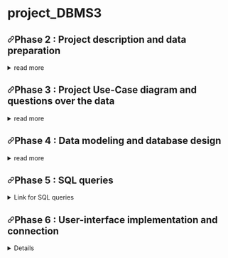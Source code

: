 # project_DBMS3
<h2><a id="user-content-phase-2--project-description-and-data-preparation" class="anchor" aria-hidden="true" href="#phase-2--project-description-and-data-preparation"><svg class="octicon octicon-link" viewBox="0 0 16 16" version="1.1" width="16" height="16" aria-hidden="true"><path fill-rule="evenodd" d="M7.775 3.275a.75.75 0 001.06 1.06l1.25-1.25a2 2 0 112.83 2.83l-2.5 2.5a2 2 0 01-2.83 0 .75.75 0 00-1.06 1.06 3.5 3.5 0 004.95 0l2.5-2.5a3.5 3.5 0 00-4.95-4.95l-1.25 1.25zm-4.69 9.64a2 2 0 010-2.83l2.5-2.5a2 2 0 012.83 0 .75.75 0 001.06-1.06 3.5 3.5 0 00-4.95 0l-2.5 2.5a3.5 3.5 0 004.95 4.95l1.25-1.25a.75.75 0 00-1.06-1.06l-1.25 1.25a2 2 0 01-2.83 0z"></path></svg></a>Phase 2 : Project description and data preparation</h2>
<details><summary>read more</summary>
This project is about building a recommendation system based on the information of books in Kazakh language. This recommender system uses machine learning algorithms to provide users book recommendations. This is a Database Management Project about Library Management System with the recommendation system built with machine learning algorithms. We decided to do this because, it is the best way to improve our reading skills and also can help people who are in searching for the best book to read by their own criterias. The project's goal is to improve skills in connecting database server with programming languages. And also for ourselves we want to obtain practical experience in databases. Our project would have features like Login,Admin,Issue,Return, Recommender etc. We are planning to use SQLite database and PHP as backend. We are going to do web application, so that we we will use CSS and HTML as instruments for creating web frontend.
  </details>

<h2><a id="user-content-phase-3--Project Use-Case diagram and questions over the data" class="anchor" aria-hidden="true" href="#phase-3-Project Use-Case diagram and questions over the data"><svg class="octicon octicon-link" viewBox="0 0 16 16" version="1.1" width="16" height="16" aria-hidden="true"><path fill-rule="evenodd" d="M7.775 3.275a.75.75 0 001.06 1.06l1.25-1.25a2 2 0 112.83 2.83l-2.5 2.5a2 2 0 01-2.83 0 .75.75 0 00-1.06 1.06 3.5 3.5 0 004.95 0l2.5-2.5a3.5 3.5 0 00-4.95-4.95l-1.25 1.25zm-4.69 9.64a2 2 0 010-2.83l2.5-2.5a2 2 0 012.83 0 .75.75 0 001.06-1.06 3.5 3.5 0 00-4.95 0l-2.5 2.5a3.5 3.5 0 004.95 4.95l1.25-1.25a.75.75 0 00-1.06-1.06l-1.25 1.25a2 2 0 01-2.83 0z"></path></svg></a>Phase 3 : Project Use-Case diagram and questions over the data</h2>
<details><summary>read more</summary>
<p><br /><strong>Questions about project</strong><br />1)What is the project about?<br />The project is about recommending books in any languages, also containing books in Kazakh language. Also in project we are going to construct library management system with many functions.<br />2)What is the main purpose of this project?<br />The main purpose is to collect books from people reviews and recommend books to other people by similar choices. Also to increase the number of readers, and to help in finding the best books according to their criteria.<br />3)What are the features of library management system and recommender system?<br />Features of Library Management System:<br />&bull;-Manage the management of the entire library through the software&rsquo; s interface<br />&bull;-To make simplified way of issuing book saving time and effort<br />&bull;-The librarian can issue, return and reserve book for a particular student through the software&rsquo;s interface<br />&bull;-Add, update, search and view library items online<br />&bull;-To make report for library items, library inventory and library fine collection<br />Features of book recommendation system:<br />&bull;-To make recommendation easy<br />&bull;-To look at other users&rsquo; lovely books and add it to own booklist<br />&bull;-and etc.</p>
<p>4)What are the functional requirements of library management system?<br />Updating stock details : It must enter details regarding new books .The stock details are updated each and every time a new stock arrives or when an item is taken out.<br />Providing Identification number: The system provides unique identification number to each item separately. It should also provide separate identification number to its members.<br />Reservation : One of the most important function of a Management system is that it can help members to reserve a certain item which they want from anywhere by using their membership number.<br />Report generation : One of the most important functionality of a Library management is that it should generate quick reports on demand.<br />Technological advancement : The management system used should be technically advanced so that it can so that it can work in such a competitive market.<br />Providing a better search option : Providing better ways to search a particular stock can be said to be one of the most important function of a library management.<br />And etc<br />5)How do we are going to design a library management system?<br />Register user: A new user can be registered in this component.<br />Sign in user<br />Book issue: Books can be issued to the user and can be added as a record in the database.<br />Book return: The books will be returned by the user within the final date.<br />Search/View Book details: This component allow to search or view the books.<br />Search for places where the user can find booskhops for the book that was searched<br />6)Which machine learning algorithm are we going to use in this project?<br />We are going to use content based filtering and collaborative filtering.<br />7)How to use both machine learning algorithms in one project?<br />We are going to connect content based filtering and collaborative filtering to make recommending useful. We will make 2 different pages, where user can view other users&rsquo; lovely books and the page where user can type the name of the book, and recommender will recommend books similar to the searched one.<br />8)Where is the dataset taken?<br />The dataset is taken from kaggle(2 datasets)+ we will parse Kazakh webpages(kitap.kz, meloman.kz, flip.kz, adebiportal.kz) to collect book info(in the process)<br />9)How to parse dataset from websites?<br />By python programing language<br />10)How to combine datasets from kaggle and parsed with ourselves?<br />We will combine it using python language and combine it by database languages.<br />11)include a description about the table structures, constraints and table sizes?<br />We will have tables like book info, book authors, book places, book recommenders, book reviews, book users, book administration, etc. Size will differ according to book info and users, maybe 7k columns and 30 rows totally. <br />7 questions that join at least 5-10 relations.<br />1)what are primary keys in tables?</p>
<p>Constraints are from book info &ndash; book name and book genre and from book authors-book name, from book info-book name and from book places-book name, from book-info book genre and from book recommenders-book genre, etc.</p>
<p>2)what are foreign keys in tables<br />Foreign keys are book name, book genre, book place and etc.(will draw in er diagram)</p>
<p>3) Does the Book info table exhibit referential integrity? Why or why not?<br />Yes, because book_id in the rating table references the book_id from the book table<br />4)Do the tables contain redundant data? If so which table(s) and what is the redundant data? <br />No, we don't have such tables because is not advised. Storing information in more than one place is called data redundancy.</p>
<p>5)Looking at each of the tables in the library database which attribute could have a NULL value? Why?<br />In rate table, because some time we have only user_id but don't have an information about rating.</p>
<p>6)Do you have the tables contribute to weak relationships? And what is weak relationships?<br />Yes we have, a weak or how can say "non-identifying" relationship exists between two entities when the primary key of one of the related entities does not contain a primary key component of the other related entities</p>
<p>7)Strong relationships?<br />Yes we also have this, but it is in question</p>
<p>&nbsp;</p>
<p>Our dataset is taken from these kaggle datasets:</p>
<p>https://www.kaggle.com/ruchi798/bookcrossing-dataset</p>
<p>https://www.kaggle.com/arashnic/book-recommendation-dataset</p>


<strong>Tables structures</strong>
<ol>
<li>
<p>Books&nbsp;</p>
<ul>
<li>ISBN</li>
<li>PUBLISHER</li>
<li>YEAR_OF_PUBLICATION</li>
<li>BOOK_TITLE</li>
<li>IMAGE-URL-L</li>
<li>IMAGE-URL-M</li>
<li>IMAGE-URL-S</li>
<li>BOOK_AUTHOR</li>
<li>SUMMARY</li>
<li>LANGUAGE</li>
<li>CATEGORY</li>
</ul>
</li>
<li>
<p>User</p>
<ul>
<li>USER_ID</li>
<li>USER_NAME</li>
<li>AGE</li>
<li>LOCATION_ID</li>
</ul>
</li>
<li>
<p>Location</p>
<ul>
<li>LOCATION_ID</li>
<li>STATE</li>
<li>CITY</li>
<li>COUNTRY</li>
</ul>
</li>
<li>
<p>Rating</p>
<ul>
<li>RATING_ID</li>
<li>USER_ID</li>
<li>BOOK_RATING</li>
<li>ISBN</li>
</ul>
</li>
<li>
<p>LOGIN</p>
<ul>
<li>LOGIN_ID</li>
<li>USER_NAME</li>
<li>USER_PASSWORD</li>
</ul>
</li>
<li>
<p>Book Recommendations</p>
<ul>
<li>ISBN</li>
<li>USER_ID</li>
<li>RATING_ID</li>
</ul>
</li>



<a id="user-conent-uml" class="anchor" aria-hidden="true" href="#uml"><svg class="octicon octicon-link" viewBox="0 0 16 16" version="1.1" width="16" height="16" aria-hidden="true"><path fill-rule="evenodd" d="M7.775 3.275a.75.75 0 001.06 1.06l1.25-1.25a2 2 0 112.83 2.83l-2.5 2.5a2 2 0 01-2.83 0 .75.75 0 00-1.06 1.06 3.5 3.5 0 004.95 0l2.5-2.5a3.5 3.5 0 00-4.95-4.95l-1.25 1.25zm-4.69 9.64a2 2 0 010-2.83l2.5-2.5a2 2 0 012.83 0 .75.75 0 001.06-1.06 3.5 3.5 0 00-4.95 0l-2.5 2.5a3.5 3.5 0 004.95 4.95l1.25-1.25a.75.75 0 00-1.06-1.06l-1.25 1.25a2 2 0 01-2.83 0z"></path></svg></a><strong>Functionalities and Features of the project</strong>
<details>
  <summary>Link for UseCase image</summary>
<p>Image is available in <a href="https://github.com/NERRAY/project_DBMS3/blob/main/FRIENDS-UseCase-UML.png">UseCase</a> image.</p>
</details></a>
</details>
<h2><a id="user-content- Data modeling and database design" class="anchor" aria-hidden="true" href="#phase-4-- Data modeling and database design"><svg class="octicon octicon-link" viewBox="0 0 16 16" version="1.1" width="16" height="16" aria-hidden="true"><path fill-rule="evenodd" d="M7.775 3.275a.75.75 0 001.06 1.06l1.25-1.25a2 2 0 112.83 2.83l-2.5 2.5a2 2 0 01-2.83 0 .75.75 0 00-1.06 1.06 3.5 3.5 0 004.95 0l2.5-2.5a3.5 3.5 0 00-4.95-4.95l-1.25 1.25zm-4.69 9.64a2 2 0 010-2.83l2.5-2.5a2 2 0 012.83 0 .75.75 0 001.06-1.06 3.5 3.5 0 00-4.95 0l-2.5 2.5a3.5 3.5 0 004.95 4.95l1.25-1.25a.75.75 0 00-1.06-1.06l-1.25 1.25a2 2 0 01-2.83 0z"></path></svg></a>Phase 4 :  Data modeling and database design</h2> <details> <summary>read more</summary>
  <a id="user-conent-uml" class="anchor" aria-hidden="true" href="#uml"><svg class="octicon octicon-link" viewBox="0 0 16 16" version="1.1" width="16" height="16" aria-hidden="true"><path fill-rule="evenodd" d="M7.775 3.275a.75.75 0 001.06 1.06l1.25-1.25a2 2 0 112.83 2.83l-2.5 2.5a2 2 0 01-2.83 0 .75.75 0 00-1.06 1.06 3.5 3.5 0 004.95 0l2.5-2.5a3.5 3.5 0 00-4.95-4.95l-1.25 1.25zm-4.69 9.64a2 2 0 010-2.83l2.5-2.5a2 2 0 012.83 0 .75.75 0 001.06-1.06 3.5 3.5 0 00-4.95 0l-2.5 2.5a3.5 3.5 0 004.95 4.95l1.25-1.25a.75.75 0 00-1.06-1.06l-1.25 1.25a2 2 0 01-2.83 0z"></path></svg></a><strong> E/R diagram</strong>
<details>
  <summary>Link for E/R diagram image</summary>
<p>Image is available in <a href="https://github.com/NERRAY/project_DBMS3/blob/main/FRIENDS-ER.png">E/R diagram</a> image.</p>

<p>We decided to implement diagrams in&nbsp;<code>class type</code>.</p>
<p>The ER (Entity Relationship) Diagram represents the model of <strong>Library Management System Entity. </strong>The entity-relationship diagram of Library Management System shows all the visual instrument of database tables and the relations between Users, Books, Rating, Login, Recomendations, Locations. It used structure data and to define the relationships between structured data groups of Library Managment System functionalities.</p>
<p>Description of LMSD(Library Management System Database):</p>
<ul>
<li>&nbsp;The details of Books is store into the Books tables respective with all tables</li>
<li>Each entity (Users, Books, Rating, Login, Recomendations of book, Locations) contains primary key</li>
<li>The entity User binded with Books by many-to-many relationships because many users can have many books sush as many books haave many users. The entity User have one-to-one relationship with Login ,where which user have only unique login , for each book it have one-to-many relations to ratings. Location have one -to-many relationships for user. Book Recommend connecting with Rating by primary key.</li>
<li>&nbsp;All below entities are normalized and reduce duplicacy of records</li>
</ul></details>
<a id="user-conent-uml" class="anchor" aria-hidden="true" href="#uml"><svg class="octicon octicon-link" viewBox="0 0 16 16" version="1.1" width="16" height="16" aria-hidden="true"><path fill-rule="evenodd" d="M7.775 3.275a.75.75 0 001.06 1.06l1.25-1.25a2 2 0 112.83 2.83l-2.5 2.5a2 2 0 01-2.83 0 .75.75 0 00-1.06 1.06 3.5 3.5 0 004.95 0l2.5-2.5a3.5 3.5 0 00-4.95-4.95l-1.25 1.25zm-4.69 9.64a2 2 0 010-2.83l2.5-2.5a2 2 0 012.83 0 .75.75 0 001.06-1.06 3.5 3.5 0 00-4.95 0l-2.5 2.5a3.5 3.5 0 004.95 4.95l1.25-1.25a.75.75 0 00-1.06-1.06l-1.25 1.25a2 2 0 01-2.83 0z"></path></svg></a><strong>DDL queries</strong>
<details>

<p>&nbsp;After configuring MySQL, we decided&nbsp; to integrate everything into VSCode for convenience.&nbsp; To make it much easier to write queries in the future. For verification the tables were successfully displayed.</p>
<summary>Link for DDL queries</summary>
<p>DDL queries are available in <a href="https://github.com/NERRAY/project_DBMS3/blob/main/FRIENDS-DDL-queries.sql">FRIENDS-DDL-queries.sql</a> file.</p>

<p>&nbsp;</p></details>
<a id="user-conent-uml" class="anchor" aria-hidden="true" href="#uml"><svg class="octicon octicon-link" viewBox="0 0 16 16" version="1.1" width="16" height="16" aria-hidden="true"><path fill-rule="evenodd" d="M7.775 3.275a.75.75 0 001.06 1.06l1.25-1.25a2 2 0 112.83 2.83l-2.5 2.5a2 2 0 01-2.83 0 .75.75 0 00-1.06 1.06 3.5 3.5 0 004.95 0l2.5-2.5a3.5 3.5 0 00-4.95-4.95l-1.25 1.25zm-4.69 9.64a2 2 0 010-2.83l2.5-2.5a2 2 0 012.83 0 .75.75 0 001.06-1.06 3.5 3.5 0 00-4.95 0l-2.5 2.5a3.5 3.5 0 004.95 4.95l1.25-1.25a.75.75 0 00-1.06-1.06l-1.25 1.25a2 2 0 01-2.83 0z"></path></svg></a><strong>DML queries</strong>
<details>

<p>To add 100k data, it would be impossible to use the&nbsp;<code>INSERT</code>&nbsp;function, as it would take a very long time to write and add. Also, can't upload it via phpMyAdmin, because it exceeded the limit. To add data to the tables that we created, we decided to use a cmd:</p>
<div class="highlight highlight-source-shell">
<pre>  .mode csv books<br />  .separator ,<br />  .import books.csv books<br /><br /><br /></pre>
</div>
<p>&nbsp;Be sure to run each operation in the following order, which we specified in the file, otherwise an error will occur.</p>
<summary>Link for DML queries</summary>
<p>DML queries are available in <a href="https://github.com/NERRAY/project_DBMS3/blob/main/FRIENDS-DML-data-load.sql">FRIENDS-DML-data-load.sql</a> file.</p>
</details></details>
<h2><a id="user-content-phase-5-- SQL queries" class="anchor" aria-hidden="true" href="#phase-5-- SQL queries"><svg class="octicon octicon-link" viewBox="0 0 16 16" version="1.1" width="16" height="16" aria-hidden="true"><path fill-rule="evenodd" d="M7.775 3.275a.75.75 0 001.06 1.06l1.25-1.25a2 2 0 112.83 2.83l-2.5 2.5a2 2 0 01-2.83 0 .75.75 0 00-1.06 1.06 3.5 3.5 0 004.95 0l2.5-2.5a3.5 3.5 0 00-4.95-4.95l-1.25 1.25zm-4.69 9.64a2 2 0 010-2.83l2.5-2.5a2 2 0 012.83 0 .75.75 0 001.06-1.06 3.5 3.5 0 00-4.95 0l-2.5 2.5a3.5 3.5 0 004.95 4.95l1.25-1.25a.75.75 0 00-1.06-1.06l-1.25 1.25a2 2 0 01-2.83 0z"></path></svg></a>Phase 5 :  SQL queries</h2>
<details>
  <summary>Link for SQL queries</summary>
<p>SQL queries are available in <a href="https://github.com/NERRAY/project_DBMS3/tree/main/queries">queries</a> folder.</p>

</details>
<h2><a id="user-content-phase-6-- User-interface implementation and connection" class="anchor" aria-hidden="true" href="#phase-6--p User-interface implementation and connection"><svg class="octicon octicon-link" viewBox="0 0 16 16" version="1.1" width="16" height="16" aria-hidden="true"><path fill-rule="evenodd" d="M7.775 3.275a.75.75 0 001.06 1.06l1.25-1.25a2 2 0 112.83 2.83l-2.5 2.5a2 2 0 01-2.83 0 .75.75 0 00-1.06 1.06 3.5 3.5 0 004.95 0l2.5-2.5a3.5 3.5 0 00-4.95-4.95l-1.25 1.25zm-4.69 9.64a2 2 0 010-2.83l2.5-2.5a2 2 0 012.83 0 .75.75 0 001.06-1.06 3.5 3.5 0 00-4.95 0l-2.5 2.5a3.5 3.5 0 004.95 4.95l1.25-1.25a.75.75 0 00-1.06-1.06l-1.25 1.25a2 2 0 01-2.83 0z"></path></svg></a>Phase 6 :  User-interface implementation and connection</h2>
<details>
   <a id="user-conent-uml" class="anchor" aria-hidden="true" href="#uml"><svg class="octicon octicon-link" viewBox="0 0 16 16" version="1.1" width="16" height="16" aria-hidden="true"><path fill-rule="evenodd" d="M7.775 3.275a.75.75 0 001.06 1.06l1.25-1.25a2 2 0 112.83 2.83l-2.5 2.5a2 2 0 01-2.83 0 .75.75 0 00-1.06 1.06 3.5 3.5 0 004.95 0l2.5-2.5a3.5 3.5 0 00-4.95-4.95l-1.25 1.25zm-4.69 9.64a2 2 0 010-2.83l2.5-2.5a2 2 0 012.83 0 .75.75 0 001.06-1.06 3.5 3.5 0 00-4.95 0l-2.5 2.5a3.5 3.5 0 004.95 4.95l1.25-1.25a.75.75 0 00-1.06-1.06l-1.25 1.25a2 2 0 01-2.83 0z"></path></svg></a><strong> user-interface</strong>
<details>

  <p> As we have planned, we are using PHP and MYSQL with Jupyter Notebook as backend. We are also using CSS and HTML, Bootstrap, Javascript as instruments for creating web frontend.</p></details>
  
Student can register yourself and after registration they will get studentid
After login student can view own dashboard.
Student can update own profile.
Student can view issued book and book return date-time.
Student can also change own password.
Student can also recover own password.
  
</details>
